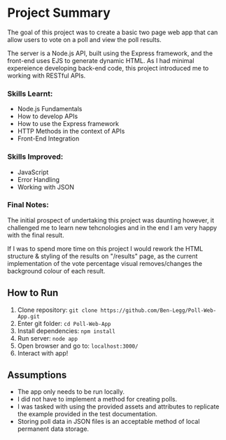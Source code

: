 # Project Summary
The goal of this project was to create a basic two page web app that can allow users to vote on a poll and view the poll results.

The server is a Node.js API, built using the Express framework, and the front-end uses EJS to generate dynamic HTML. As I had minimal expereience developing back-end code, this project introduced me to working with RESTful APIs.

### Skills Learnt:
- Node.js Fundamentals
- How to develop APIs
- How to use the Express framework
- HTTP Methods in the context of APIs
- Front-End Integration

### Skills Improved:
- JavaScript
- Error Handling
- Working with JSON

### Final Notes:
The initial prospect of undertaking this project was daunting however, it challenged me to learn new tehcnologies and in the end I am very happy with the final result.

If I was to spend more time on this project I would rework the HTML structure & styling of the results on "/results" page, as the current implementation of the vote percentage visual removes/changes the background colour of each result.

## How to Run
1. Clone repository: ```git clone https://github.com/Ben-Legg/Poll-Web-App.git```
2. Enter git folder: ```cd Poll-Web-App```
3. Install dependencies: ```npm install```
4. Run server: ```node app```
5. Open browser and go to: ```localhost:3000/```
6. Interact with app!

## Assumptions
- The app only needs to be run locally.
- I did not have to implement a method for creating polls.
- I was tasked with using the provided assets and attributes to replicate the example provided in the test documentation.
- Storing poll data in JSON files is an acceptable method of local permanent data storage.
